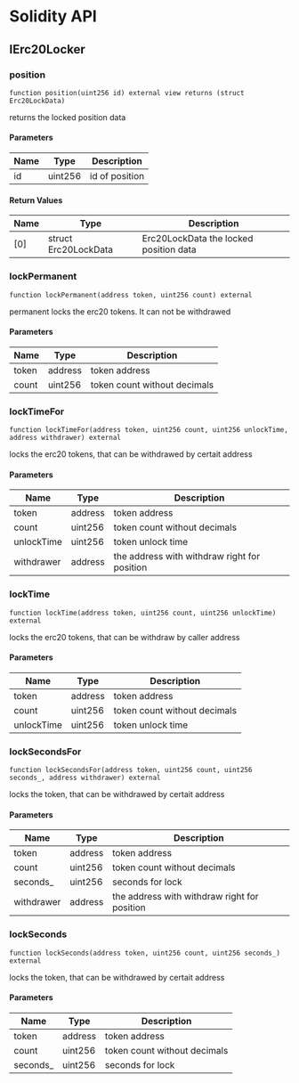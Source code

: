 # Solidity API

## IErc20Locker

### position

```solidity
function position(uint256 id) external view returns (struct Erc20LockData)
```

returns the locked position data

#### Parameters

| Name | Type | Description |
| ---- | ---- | ----------- |
| id | uint256 | id of position |

#### Return Values

| Name | Type | Description |
| ---- | ---- | ----------- |
| [0] | struct Erc20LockData | Erc20LockData the locked position data |

### lockPermanent

```solidity
function lockPermanent(address token, uint256 count) external
```

permanent locks the erc20 tokens. It can not be withdrawed

#### Parameters

| Name | Type | Description |
| ---- | ---- | ----------- |
| token | address | token address |
| count | uint256 | token count without decimals |

### lockTimeFor

```solidity
function lockTimeFor(address token, uint256 count, uint256 unlockTime, address withdrawer) external
```

locks the erc20 tokens, that can be withdrawed by certait address

#### Parameters

| Name | Type | Description |
| ---- | ---- | ----------- |
| token | address | token address |
| count | uint256 | token count without decimals |
| unlockTime | uint256 | token unlock time |
| withdrawer | address | the address with withdraw right for position |

### lockTime

```solidity
function lockTime(address token, uint256 count, uint256 unlockTime) external
```

locks the erc20 tokens, that can be withdraw by caller address

#### Parameters

| Name | Type | Description |
| ---- | ---- | ----------- |
| token | address | token address |
| count | uint256 | token count without decimals |
| unlockTime | uint256 | token unlock time |

### lockSecondsFor

```solidity
function lockSecondsFor(address token, uint256 count, uint256 seconds_, address withdrawer) external
```

locks the token, that can be withdrawed by certait address

#### Parameters

| Name | Type | Description |
| ---- | ---- | ----------- |
| token | address | token address |
| count | uint256 | token count without decimals |
| seconds_ | uint256 | seconds for lock |
| withdrawer | address | the address with withdraw right for position |

### lockSeconds

```solidity
function lockSeconds(address token, uint256 count, uint256 seconds_) external
```

locks the token, that can be withdrawed by certait address

#### Parameters

| Name | Type | Description |
| ---- | ---- | ----------- |
| token | address | token address |
| count | uint256 | token count without decimals |
| seconds_ | uint256 | seconds for lock |

